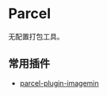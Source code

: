 # Parcel

无配置打包工具。

## 常用插件

- [parcel-plugin-imagemin](https://github.com/DeMoorJasper/parcel-plugin-imagemin)
